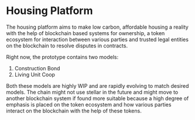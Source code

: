 # Housing Platform

The housing platform aims to make low carbon, affordable housing a reality with the help of blockchain based systems for ownership, a token ecosystem for interaction between various parties and trusted legal entities on the blockchain to resolve disputes in contracts.

Right now, the prototype contains two models:

1. Construction Bond
2. Living Unit Coop

Both these models are highly WIP and are rapidly evolving to match desired models. The chain might not use stellar in the future and might move to another blockchain system if found more suitable because a high degree of emphasis is placed on the token ecosystem and how various parties interact on the blockchain with the help of these tokens.
